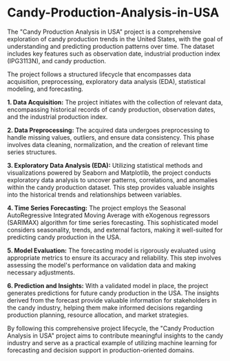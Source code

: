 # Candy-Production-Analysis-in-USA


The "Candy Production Analysis in USA" project is a comprehensive exploration of candy production trends in the United States, with the goal of understanding and predicting production patterns over time. The dataset includes key features such as observation date, industrial production index (IPG3113N), and candy production.

The project follows a structured lifecycle that encompasses data acquisition, preprocessing, exploratory data analysis (EDA), statistical modeling, and forecasting. 

**1. Data Acquisition:**
   The project initiates with the collection of relevant data, encompassing historical records of candy production, observation dates, and the industrial production index.

**2. Data Preprocessing:**
   The acquired data undergoes preprocessing to handle missing values, outliers, and ensure data consistency. This phase involves data cleaning, normalization, and the creation of relevant time series structures.

**3. Exploratory Data Analysis (EDA):**
   Utilizing statistical methods and visualizations powered by Seaborn and Matplotlib, the project conducts exploratory data analysis to uncover patterns, correlations, and anomalies within the candy production dataset. This step provides valuable insights into the historical trends and relationships between variables.

**4. Time Series Forecasting:**
   The project employs the Seasonal AutoRegressive Integrated Moving Average with eXogenous regressors (SARIMAX) algorithm for time series forecasting. This sophisticated model considers seasonality, trends, and external factors, making it well-suited for predicting candy production in the USA.

**5. Model Evaluation:**
   The forecasting model is rigorously evaluated using appropriate metrics to ensure its accuracy and reliability. This step involves assessing the model's performance on validation data and making necessary adjustments.

**6. Prediction and Insights:**
   With a validated model in place, the project generates predictions for future candy production in the USA. The insights derived from the forecast provide valuable information for stakeholders in the candy industry, helping them make informed decisions regarding production planning, resource allocation, and market strategies.

By following this comprehensive project lifecycle, the "Candy Production Analysis in USA" project aims to contribute meaningful insights to the candy industry and serve as a practical example of utilizing machine learning for forecasting and decision support in production-oriented domains.
